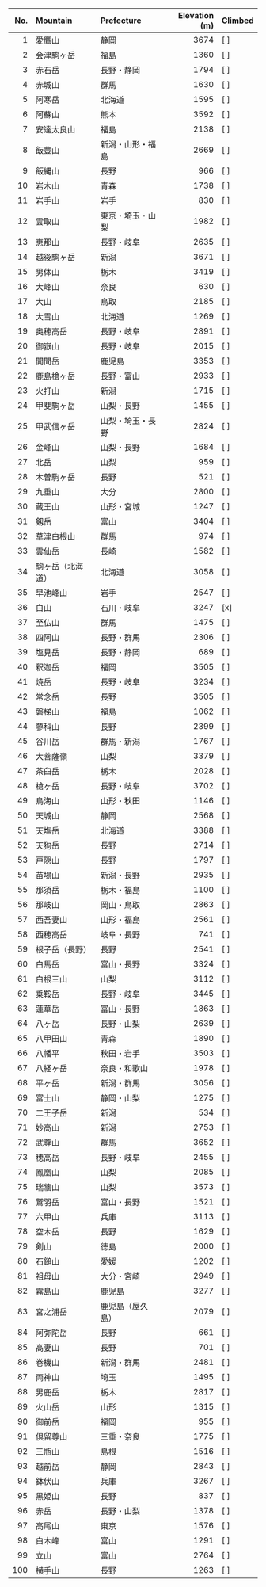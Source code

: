 |   No. | Mountain         | Prefecture       |   Elevation (m) | Climbed   |
|------:|:-----------------|:-----------------|----------------:|:----------|
|     1 | 愛鷹山           | 静岡             |            3674 | [ ]       |
|     2 | 会津駒ヶ岳       | 福島             |            1360 | [ ]       |
|     3 | 赤石岳           | 長野・静岡       |            1794 | [ ]       |
|     4 | 赤城山           | 群馬             |            1630 | [ ]       |
|     5 | 阿寒岳           | 北海道           |            1595 | [ ]       |
|     6 | 阿蘇山           | 熊本             |            3592 | [ ]       |
|     7 | 安達太良山       | 福島             |            2138 | [ ]       |
|     8 | 飯豊山           | 新潟・山形・福島 |            2669 | [ ]       |
|     9 | 飯縄山           | 長野             |             966 | [ ]       |
|    10 | 岩木山           | 青森             |            1738 | [ ]       |
|    11 | 岩手山           | 岩手             |             830 | [ ]       |
|    12 | 雲取山           | 東京・埼玉・山梨 |            1982 | [ ]       |
|    13 | 恵那山           | 長野・岐阜       |            2635 | [ ]       |
|    14 | 越後駒ヶ岳       | 新潟             |            3671 | [ ]       |
|    15 | 男体山           | 栃木             |            3419 | [ ]       |
|    16 | 大峰山           | 奈良             |             630 | [ ]       |
|    17 | 大山             | 鳥取             |            2185 | [ ]       |
|    18 | 大雪山           | 北海道           |            1269 | [ ]       |
|    19 | 奥穂高岳         | 長野・岐阜       |            2891 | [ ]       |
|    20 | 御嶽山           | 長野・岐阜       |            2015 | [ ]       |
|    21 | 開聞岳           | 鹿児島           |            3353 | [ ]       |
|    22 | 鹿島槍ヶ岳       | 長野・富山       |            2933 | [ ]       |
|    23 | 火打山           | 新潟             |            1715 | [ ]       |
|    24 | 甲斐駒ヶ岳       | 山梨・長野       |            1455 | [ ]       |
|    25 | 甲武信ヶ岳       | 山梨・埼玉・長野 |            2824 | [ ]       |
|    26 | 金峰山           | 山梨・長野       |            1684 | [ ]       |
|    27 | 北岳             | 山梨             |             959 | [ ]       |
|    28 | 木曽駒ヶ岳       | 長野             |             521 | [ ]       |
|    29 | 九重山           | 大分             |            2800 | [ ]       |
|    30 | 蔵王山           | 山形・宮城       |            1247 | [ ]       |
|    31 | 剱岳             | 富山             |            3404 | [ ]       |
|    32 | 草津白根山       | 群馬             |             974 | [ ]       |
|    33 | 雲仙岳           | 長崎             |            1582 | [ ]       |
|    34 | 駒ヶ岳（北海道） | 北海道           |            3058 | [ ]       |
|    35 | 早池峰山         | 岩手             |            2547 | [ ]       |
|    36 | 白山             | 石川・岐阜       |            3247 | [x]       |
|    37 | 至仏山           | 群馬             |            1475 | [ ]       |
|    38 | 四阿山           | 長野・群馬       |            2306 | [ ]       |
|    39 | 塩見岳           | 長野・静岡       |             689 | [ ]       |
|    40 | 釈迦岳           | 福岡             |            3505 | [ ]       |
|    41 | 焼岳             | 長野・岐阜       |            3234 | [ ]       |
|    42 | 常念岳           | 長野             |            3505 | [ ]       |
|    43 | 磐梯山           | 福島             |            1062 | [ ]       |
|    44 | 蓼科山           | 長野             |            2399 | [ ]       |
|    45 | 谷川岳           | 群馬・新潟       |            1767 | [ ]       |
|    46 | 大菩薩嶺         | 山梨             |            3379 | [ ]       |
|    47 | 茶臼岳           | 栃木             |            2028 | [ ]       |
|    48 | 槍ヶ岳           | 長野・岐阜       |            3702 | [ ]       |
|    49 | 鳥海山           | 山形・秋田       |            1146 | [ ]       |
|    50 | 天城山           | 静岡             |            2568 | [ ]       |
|    51 | 天塩岳           | 北海道           |            3388 | [ ]       |
|    52 | 天狗岳           | 長野             |            2714 | [ ]       |
|    53 | 戸隠山           | 長野             |            1797 | [ ]       |
|    54 | 苗場山           | 新潟・長野       |            2935 | [ ]       |
|    55 | 那須岳           | 栃木・福島       |            1100 | [ ]       |
|    56 | 那岐山           | 岡山・鳥取       |            2863 | [ ]       |
|    57 | 西吾妻山         | 山形・福島       |            2561 | [ ]       |
|    58 | 西穂高岳         | 岐阜・長野       |             741 | [ ]       |
|    59 | 根子岳（長野）   | 長野             |            2541 | [ ]       |
|    60 | 白馬岳           | 富山・長野       |            3324 | [ ]       |
|    61 | 白根三山         | 山梨             |            3112 | [ ]       |
|    62 | 乗鞍岳           | 長野・岐阜       |            3445 | [ ]       |
|    63 | 蓮華岳           | 富山・長野       |            1863 | [ ]       |
|    64 | 八ヶ岳           | 長野・山梨       |            2639 | [ ]       |
|    65 | 八甲田山         | 青森             |            1890 | [ ]       |
|    66 | 八幡平           | 秋田・岩手       |            3503 | [ ]       |
|    67 | 八経ヶ岳         | 奈良・和歌山     |            1978 | [ ]       |
|    68 | 平ヶ岳           | 新潟・群馬       |            3056 | [ ]       |
|    69 | 富士山           | 静岡・山梨       |            1275 | [ ]       |
|    70 | 二王子岳         | 新潟             |             534 | [ ]       |
|    71 | 妙高山           | 新潟             |            2753 | [ ]       |
|    72 | 武尊山           | 群馬             |            3652 | [ ]       |
|    73 | 穂高岳           | 長野・岐阜       |            2455 | [ ]       |
|    74 | 鳳凰山           | 山梨             |            2085 | [ ]       |
|    75 | 瑞牆山           | 山梨             |            3573 | [ ]       |
|    76 | 鷲羽岳           | 富山・長野       |            1521 | [ ]       |
|    77 | 六甲山           | 兵庫             |            3113 | [ ]       |
|    78 | 空木岳           | 長野             |            1629 | [ ]       |
|    79 | 剣山             | 徳島             |            2000 | [ ]       |
|    80 | 石鎚山           | 愛媛             |            1202 | [ ]       |
|    81 | 祖母山           | 大分・宮崎       |            2949 | [ ]       |
|    82 | 霧島山           | 鹿児島           |            3277 | [ ]       |
|    83 | 宮之浦岳         | 鹿児島（屋久島） |            2079 | [ ]       |
|    84 | 阿弥陀岳         | 長野             |             661 | [ ]       |
|    85 | 高妻山           | 長野             |             701 | [ ]       |
|    86 | 巻機山           | 新潟・群馬       |            2481 | [ ]       |
|    87 | 両神山           | 埼玉             |            1495 | [ ]       |
|    88 | 男鹿岳           | 栃木             |            2817 | [ ]       |
|    89 | 火山岳           | 山形             |            1315 | [ ]       |
|    90 | 御前岳           | 福岡             |             955 | [ ]       |
|    91 | 倶留尊山         | 三重・奈良       |            1775 | [ ]       |
|    92 | 三瓶山           | 島根             |            1516 | [ ]       |
|    93 | 越前岳           | 静岡             |            2843 | [ ]       |
|    94 | 鉢伏山           | 兵庫             |            3267 | [ ]       |
|    95 | 黒姫山           | 長野             |             837 | [ ]       |
|    96 | 赤岳             | 長野・山梨       |            1378 | [ ]       |
|    97 | 高尾山           | 東京             |            1576 | [ ]       |
|    98 | 白木峰           | 富山             |            1291 | [ ]       |
|    99 | 立山             | 富山             |            2764 | [ ]       |
|   100 | 横手山           | 長野             |            1263 | [ ]       |
